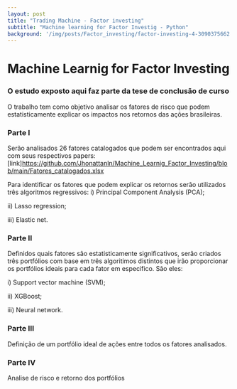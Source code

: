 ```yaml
---
layout: post
title: "Trading Machine - Factor investing"
subtitle: "Machine learning for Factor Investig - Python"
background: '/img/posts/Factor_investing/factor-investing-4-3090375662.jpg'
---
```

# Machine Learnig for Factor Investing

### O estudo exposto aqui faz parte da tese de conclusão de curso

O trabalho tem como objetivo analisar os fatores de risco que podem estatisticamente explicar os impactos nos retornos das ações brasileiras.

### Parte I

Serão analisados 26 fatores catalogados que podem ser encontrados aqui com seus respectivos papers:
[link]https://github.com/Jhonattanln/Machine_Learnig_Factor_Investing/blob/main/Fatores_catalogados.xlsx

Para identificar os fatores que podem explicar os retornos serão utilizados três algoritmos regressivos:
i) Principal Component Analysis (PCA);

ii) Lasso regression;

iii) Elastic net.

### Parte II

Definidos quais fatores são estatisticamente significativos, serão criados três portfólios com base em três algoritimos distintos que irão proporcionar os portfólios ideais para cada fator em especifico. São eles:

i) Support vector machine (SVM);

ii) XGBoost;

iii) Neural network.

### Parte III

Definição de um portfólio ideal de ações entre todos os fatores analisados.

### Parte IV

Analise de risco e retorno dos portfólios

